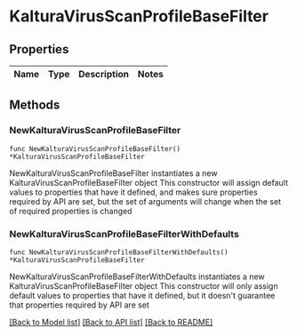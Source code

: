 # KalturaVirusScanProfileBaseFilter

## Properties

Name | Type | Description | Notes
------------ | ------------- | ------------- | -------------

## Methods

### NewKalturaVirusScanProfileBaseFilter

`func NewKalturaVirusScanProfileBaseFilter() *KalturaVirusScanProfileBaseFilter`

NewKalturaVirusScanProfileBaseFilter instantiates a new KalturaVirusScanProfileBaseFilter object
This constructor will assign default values to properties that have it defined,
and makes sure properties required by API are set, but the set of arguments
will change when the set of required properties is changed

### NewKalturaVirusScanProfileBaseFilterWithDefaults

`func NewKalturaVirusScanProfileBaseFilterWithDefaults() *KalturaVirusScanProfileBaseFilter`

NewKalturaVirusScanProfileBaseFilterWithDefaults instantiates a new KalturaVirusScanProfileBaseFilter object
This constructor will only assign default values to properties that have it defined,
but it doesn't guarantee that properties required by API are set


[[Back to Model list]](../README.md#documentation-for-models) [[Back to API list]](../README.md#documentation-for-api-endpoints) [[Back to README]](../README.md)


